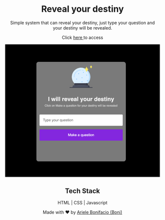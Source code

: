 <div align="center">
  <h1>Reveal your destiny</h1>

Simple system that can reveal your destiny, just type your question and your destiny will be revealed.

  
Click <a href="https://bonieasy.github.io/RevealDestiny/" target="_blank"> here </a> to access

<img src="./RevealDestiny.png" width="680px" >

## Tech Stack

HTML | CSS | Javascript

Made with :heart: by <a href="https://www.linkedin.com/in/ariele-bonifacio/" target="_blank">Ariele Bonifacio (Boni) </a>

</div>
